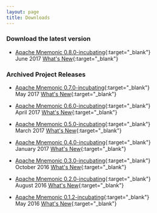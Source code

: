```yaml
---
layout: page
title: Downloads
---
```


### Download the latest version
* [Apache Mnemonic 0.8.0-incubating](http://apache.org/dyn/closer.cgi/incubator/mnemonic){:target="_blank"} <br/>
  June 2017 [What's New](http://www.apache.org/dyn/closer.cgi?action=download&filename=incubator/mnemonic/0.8.0-incubating/CHANGES.txt){:target="_blank"}


### Archived Project Releases

* [Apache Mnemonic 0.7.0-incubating](https://archive.apache.org/dist/incubator/mnemonic/0.7.0-incubating/src/){:target="_blank"} <br/>
  May 2017 [What's New](https://archive.apache.org/dist/incubator/mnemonic/0.7.0-incubating/CHANGES.txt){:target="_blank"}

* [Apache Mnemonic 0.6.0-incubating](https://archive.apache.org/dist/incubator/mnemonic/0.6.0-incubating/src/){:target="_blank"} <br/>
  April 2017 [What's New](https://archive.apache.org/dist/incubator/mnemonic/0.6.0-incubating/CHANGES.txt){:target="_blank"}

* [Apache Mnemonic 0.5.0-incubating](https://archive.apache.org/dist/incubator/mnemonic/0.5.0-incubating/src/){:target="_blank"} <br/>
  March 2017 [What's New](https://archive.apache.org/dist/incubator/mnemonic/0.5.0-incubating/CHANGES.txt){:target="_blank"}

* [Apache Mnemonic 0.4.0-incubating](https://archive.apache.org/dist/incubator/mnemonic/0.4.0-incubating/src/){:target="_blank"} <br/>
  January 2017 [What's New](https://archive.apache.org/dist/incubator/mnemonic/0.4.0-incubating/CHANGES.txt){:target="_blank"}

* [Apache Mnemonic 0.3.0-incubating](https://archive.apache.org/dist/incubator/mnemonic/0.3.0-incubating/src/){:target="_blank"} <br/>
  October 2016 [What's New](https://archive.apache.org/dist/incubator/mnemonic/0.3.0-incubating/CHANGES.txt){:target="_blank"}

* [Apache Mnemonic 0.2.0-incubating](https://archive.apache.org/dist/incubator/mnemonic/0.2.0-incubating/src/){:target="_blank"} <br/>
  August 2016 [What's New](https://archive.apache.org/dist/incubator/mnemonic/0.2.0-incubating/CHANGES.txt){:target="_blank"}

* [Apache Mnemonic 0.1.2-incubating](https://archive.apache.org/dist/incubator/mnemonic/0.1.2-incubating/src/){:target="_blank"} <br/>
  May 2016 [What's New](https://archive.apache.org/dist/incubator/mnemonic/0.1.2-incubating/CHANGES.txt){:target="_blank"}
